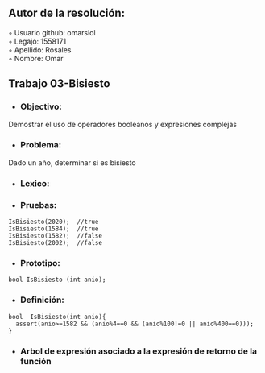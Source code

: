 ## Autor de la resolución:  
◦ Usuario github: omarslol  
◦ Legajo: 1558171  
◦ Apellido: Rosales  
◦ Nombre: Omar  

## Trabajo 03-Bisiesto  
*  ### Objectivo:  
  Demostrar el uso de operadores booleanos y expresiones complejas  
*  ### Problema:  
  Dado un año, determinar si es bisiesto  
*  ### Lexico:  
     
*  ###  Pruebas:  
~~~ 
IsBisiesto(2020);  //true
IsBisiesto(1584);  //true
IsBisiesto(1582);  //false
IsBisiesto(2002);  //false 
~~~  
  
*  ###  Prototipo:  
~~~  
bool IsBisiesto (int anio); 
~~~
*  ###  Definición:  
~~~
bool  IsBisiesto(int anio){
  assert(anio>=1582 && (anio%4==0 && (anio%100!=0 || anio%400==0)));
}
~~~
*  ###  Arbol de expresión asociado a la expresión de retorno de la función  

